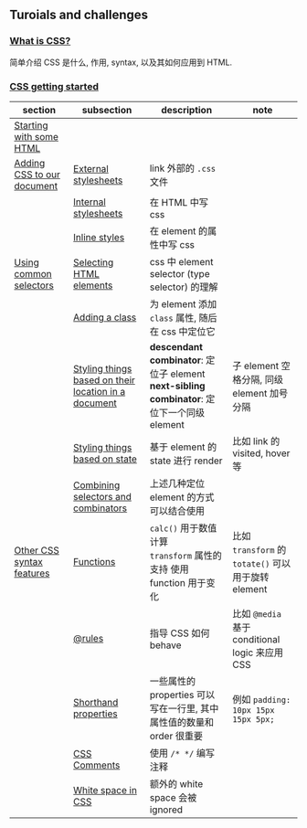 ## Turoials and challenges

### [What is CSS?](https://developer.mozilla.org/en-US/docs/Learn_web_development/Core/Styling_basics/What_is_CSS)

简单介绍 CSS 是什么, 作用, syntax, 以及其如何应用到 HTML.

### [CSS getting started](https://developer.mozilla.org/en-US/docs/Learn_web_development/Core/Styling_basics/Getting_started)

| section | subsection | description | note |
|---|---|---|---|
| [Starting with some HTML](https://developer.mozilla.org/en-US/docs/Learn_web_development/Core/Styling_basics/Getting_started#starting_with_some_html) | | | |
| [Adding CSS to our document](https://developer.mozilla.org/en-US/docs/Learn_web_development/Core/Styling_basics/Getting_started#adding_css_to_our_document) | [External stylesheets](https://developer.mozilla.org/en-US/docs/Learn_web_development/Core/Styling_basics/Getting_started#external_stylesheets) | link 外部的 `.css` 文件 | |
| | [Internal stylesheets](https://developer.mozilla.org/en-US/docs/Learn_web_development/Core/Styling_basics/Getting_started#internal_stylesheets) | 在 HTML 中写 css | |
| | [Inline styles](https://developer.mozilla.org/en-US/docs/Learn_web_development/Core/Styling_basics/Getting_started#inline_styles) | 在 element 的属性中写 css | |
| [Using common selectors](https://developer.mozilla.org/en-US/docs/Learn_web_development/Core/Styling_basics/Getting_started#using_common_selectors) | [Selecting HTML elements](https://developer.mozilla.org/en-US/docs/Learn_web_development/Core/Styling_basics/Getting_started#selecting_html_elements) | css 中 element selector (type selector) 的理解 | |
| | [Adding a class](https://developer.mozilla.org/en-US/docs/Learn_web_development/Core/Styling_basics/Getting_started#adding_a_class) | 为 element 添加 `class` 属性, 随后在 css 中定位它 | |
| | [Styling things based on their location in a document](https://developer.mozilla.org/en-US/docs/Learn_web_development/Core/Styling_basics/Getting_started#styling_things_based_on_their_location_in_a_document) | **descendant combinator**: 定位子 element<br>**next-sibling combinator**: 定位下一个同级 element | 子 element 空格分隔, 同级 element 加号分隔 |
| | [Styling things based on state](https://developer.mozilla.org/en-US/docs/Learn_web_development/Core/Styling_basics/Getting_started#styling_things_based_on_state) | 基于 element 的 state 进行 render | 比如 link 的 visited, hover 等 |
| | [Combining selectors and combinators](https://developer.mozilla.org/en-US/docs/Learn_web_development/Core/Styling_basics/Getting_started#combining_selectors_and_combinators) | 上述几种定位 element 的方式可以结合使用 | |
| [Other CSS syntax features](https://developer.mozilla.org/en-US/docs/Learn_web_development/Core/Styling_basics/Getting_started#other_css_syntax_features) | [Functions](https://developer.mozilla.org/en-US/docs/Learn_web_development/Core/Styling_basics/Getting_started#other_css_syntax_features) | `calc()` 用于数值计算<br>`transform` 属性的支持 使用 function 用于变化 | 比如 `transform` 的 `totate()` 可以用于旋转 element |
| | [@rules](https://developer.mozilla.org/en-US/docs/Learn_web_development/Core/Styling_basics/Getting_started#rules) | 指导 CSS 如何 behave | 比如 `@media` 基于 conditional logic 来应用 CSS |
| | [Shorthand properties](https://developer.mozilla.org/en-US/docs/Learn_web_development/Core/Styling_basics/Getting_started#shorthand_properties) | 一些属性的 properties 可以写在一行里, 其中属性值的数量和 order 很重要 | 例如 `padding: 10px 15px 15px 5px;` |
| | [CSS Comments](https://developer.mozilla.org/en-US/docs/Learn_web_development/Core/Styling_basics/Getting_started#css_comments) | 使用 `/* */` 编写注释 | |
| | [White space in CSS](https://developer.mozilla.org/en-US/docs/Learn_web_development/Core/Styling_basics/Getting_started#white_space_in_css) | 额外的 white space 会被 ignored | |